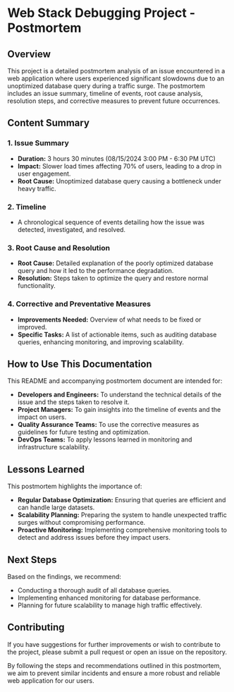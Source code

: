 

# Web Stack Debugging Project - Postmortem

## Overview

This project is a detailed postmortem analysis of an issue encountered in a web application where users experienced significant slowdowns due to an unoptimized database query during a traffic surge. The postmortem includes an issue summary, timeline of events, root cause analysis, resolution steps, and corrective measures to prevent future occurrences.

## Content Summary

### 1. **Issue Summary**
   - **Duration:** 3 hours 30 minutes (08/15/2024 3:00 PM - 6:30 PM UTC)
   - **Impact:** Slower load times affecting 70% of users, leading to a drop in user engagement.
   - **Root Cause:** Unoptimized database query causing a bottleneck under heavy traffic.

### 2. **Timeline**
   - A chronological sequence of events detailing how the issue was detected, investigated, and resolved.

### 3. **Root Cause and Resolution**
   - **Root Cause:** Detailed explanation of the poorly optimized database query and how it led to the performance degradation.
   - **Resolution:** Steps taken to optimize the query and restore normal functionality.

### 4. **Corrective and Preventative Measures**
   - **Improvements Needed:** Overview of what needs to be fixed or improved.
   - **Specific Tasks:** A list of actionable items, such as auditing database queries, enhancing monitoring, and improving scalability.

## How to Use This Documentation

This README and accompanying postmortem document are intended for:
- **Developers and Engineers:** To understand the technical details of the issue and the steps taken to resolve it.
- **Project Managers:** To gain insights into the timeline of events and the impact on users.
- **Quality Assurance Teams:** To use the corrective measures as guidelines for future testing and optimization.
- **DevOps Teams:** To apply lessons learned in monitoring and infrastructure scalability.

## Lessons Learned

This postmortem highlights the importance of:
- **Regular Database Optimization:** Ensuring that queries are efficient and can handle large datasets.
- **Scalability Planning:** Preparing the system to handle unexpected traffic surges without compromising performance.
- **Proactive Monitoring:** Implementing comprehensive monitoring tools to detect and address issues before they impact users.

## Next Steps

Based on the findings, we recommend:
- Conducting a thorough audit of all database queries.
- Implementing enhanced monitoring for database performance.
- Planning for future scalability to manage high traffic effectively.

## Contributing

If you have suggestions for further improvements or wish to contribute to the project, please submit a pull request or open an issue on the repository.

By following the steps and recommendations outlined in this postmortem, we aim to prevent similar incidents and ensure a more robust and reliable web application for our users.
